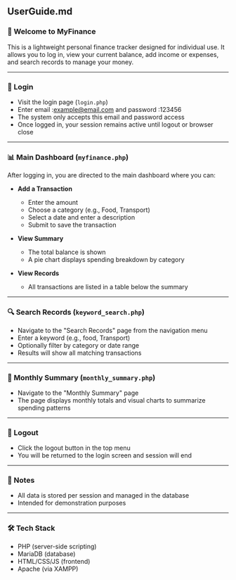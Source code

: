 ## UserGuide.md

### 👋 Welcome to MyFinance

This is a lightweight personal finance tracker designed for individual use. It allows you to log in, view your current balance, add income or expenses, and search records to manage your money.

---

### 🚪 Login

* Visit the login page (`login.php`)
* Enter email :example@email.com and password :123456
* The system only accepts this email and password access
* Once logged in, your session remains active until logout or browser close

---

### 📊 Main Dashboard (`myfinance.php`)

After logging in, you are directed to the main dashboard where you can:

* **Add a Transaction**

  * Enter the amount
  * Choose a category (e.g., Food, Transport)
  * Select a date and enter a description
  * Submit to save the transaction

* **View Summary**

  * The total balance is shown
  * A pie chart displays spending breakdown by category

* **View Records**

  * All transactions are listed in a table below the summary

---

### 🔍 Search Records (`keyword_search.php`)

* Navigate to the "Search Records" page from the navigation menu
* Enter a keyword (e.g., food, Transport)
* Optionally filter by category or date range
* Results will show all matching transactions

---

### 📅 Monthly Summary (`monthly_summary.php`)

* Navigate to the "Monthly Summary" page
* The page displays monthly totals and visual charts to summarize spending patterns

---

### 🚪 Logout

* Click the logout button in the top menu
* You will be returned to the login screen and session will end

---

### 🧪 Notes

* All data is stored per session and managed in the database
* Intended for demonstration purposes

---

### 🛠 Tech Stack

* PHP (server-side scripting)
* MariaDB (database)
* HTML/CSS/JS (frontend)
* Apache (via XAMPP)
